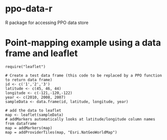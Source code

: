 # ppo-data-r
R package for accessing PPO data store

# Point-mapping example using a data frame and leaflet
```
require("leaflet")

# Create a test data frame (this code to be replaced by a PPO function to return data frame)
id <- c('1','2','3')
latitude <- c(45, 46, 44)
longitude <- c(-121,-120,-122)
year <- c(2010, 2008, 2007)
sampleData <- data.frame(id, latitude, longitude, year)

# add the data to leaflet
map <- leaflet(sampleData)
# addMarkers automatically looks at latitude/longitude column names from dataframe
map = addMarkers(map)
map = addProviderTiles(map, "Esri.NatGeoWorldMap")

```
